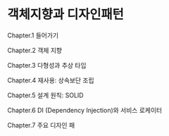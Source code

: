 # 객체지향과 디자인패턴

Chapter.1 들어가기

Chapter.2 객체 지향

Chapter.3 다형성과 추상 타입

Chapter.4 재사용: 상속보단 조립

Chapter.5 설계 원칙: SOLID

Chapter.6 DI \(Dependency Injection\)와 서비스 로케이터

Chapter.7 주요 디자인 패

